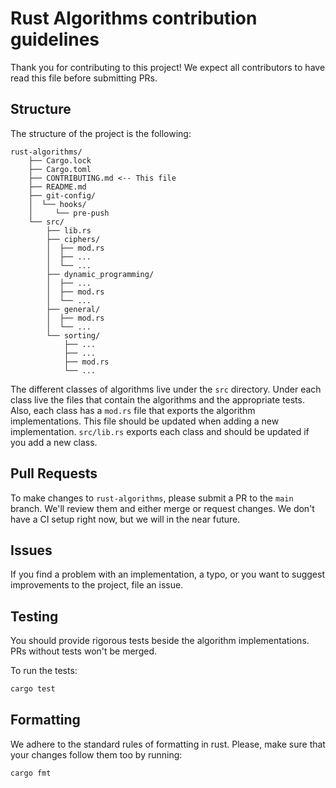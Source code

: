 # Rust Algorithms contribution guidelines

Thank you for contributing to this project! We expect all contributors to have read this file before submitting PRs.

## Structure

The structure of the project is the following:

```plain
rust-algorithms/
    ├── Cargo.lock
    ├── Cargo.toml
    ├── CONTRIBUTING.md <-- This file
    ├── README.md
    ├── git-config/
    │  └── hooks/
    │     └── pre-push
    └── src/
        ├── lib.rs
        ├── ciphers/
        │  ├── mod.rs
        │  ├── ...
        │  └── ...
        ├── dynamic_programming/
        │  ├── ...
        │  ├── mod.rs
        │  └── ...
        ├── general/
        │  ├── mod.rs
        │  └── ...
        └── sorting/
            ├── ...
            ├── ...
            ├── mod.rs
            └── ...
```

The different classes of algorithms live under the `src` directory.
Under each class live the files that contain the algorithms and the appropriate tests.
Also, each class has a `mod.rs` file that exports the algorithm implementations.
This file should be updated when adding a new implementation.
`src/lib.rs` exports each class and should be updated if you add a new class.

## Pull Requests

To make changes to `rust-algorithms`, please submit a PR to the `main` branch.
We'll review them and either merge or request changes.
We don't have a CI setup right now, but we will in the near future.

## Issues

If you find a problem with an implementation, a typo, or you want to suggest improvements
to the project, file an issue.

## Testing

You should provide rigorous tests beside the algorithm implementations. PRs without
tests won't be merged.

To run the tests:

```bash
cargo test
```

## Formatting

We adhere to the standard rules of formatting in rust.
Please, make sure that your changes follow them too by running:

```bash
cargo fmt
```

